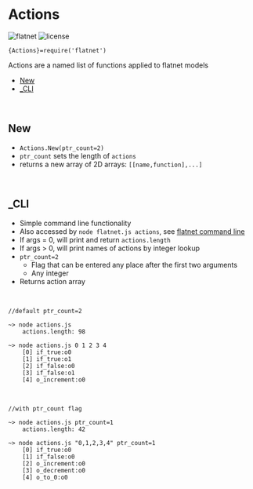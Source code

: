 <!--
——————————————————————————————————————————————————————————————————
Copyright [2022] [Robert Medeiros]

Licensed under the Apache License, Version 2.0 (the "License");
you may not use this file except in compliance with the License.
You may obtain a copy of the License at

    http://www.apache.org/licenses/LICENSE-2.0

Unless required by applicable law or agreed to in writing, software
distributed under the License is distributed on an "AS IS" BASIS,
WITHOUT WARRANTIES OR CONDITIONS OF ANY KIND, either express or implied.
See the License for the specific language governing permissions and
limitations under the License.
——————————————————————————————————————————————————————————————————
SDG.JN
-->

# Actions

![flatnet](https://img.shields.io/badge/flatnet-v2.1.4-orange)
![license](https://img.shields.io/npm/l/flatnet)

`{Actions}=require('flatnet')`

Actions are a named list of functions applied to flatnet models

- [New](#new)
- [_CLI](#_cli)

<br/>

## New

- `Actions.New(ptr_count=2)`
- `ptr_count` sets the length of `actions`
- returns a new array of 2D arrays: `[[name,function],...]`

<br/>

## _CLI

- Simple command line functionality
- Also accessed by `node flatnet.js actions`, see [flatnet command line](../README.md#command-line)
- If args = 0, will print and return `actions.length`
- If args > 0, will print names of actions by integer lookup
- `ptr_count=2`	
	- Flag that can be entered any place after the first two arguments
	- Any integer
- Returns action array

<br/>

```
//default ptr_count=2

~> node actions.js
	actions.length: 98

~> node actions.js 0 1 2 3 4
	[0] if_true:o0
	[1] if_true:o1
	[2] if_false:o0
	[3] if_false:o1
	[4] o_increment:o0
```

<br/>

````
//with ptr_count flag

~> node actions.js ptr_count=1
	actions.length: 42

~> node actions.js "0,1,2,3,4" ptr_count=1
	[0] if_true:o0
	[1] if_false:o0
	[2] o_increment:o0
	[3] o_decrement:o0
	[4] o_to_0:o0
````

<br/>